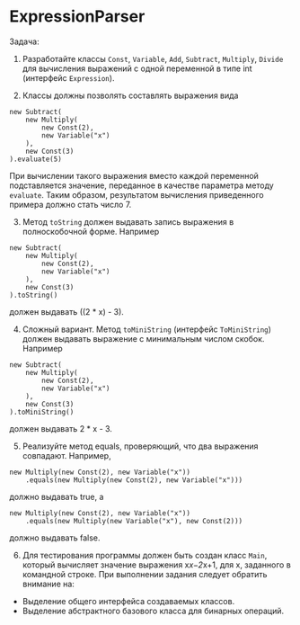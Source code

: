 # ExpressionParser
Задача:
1. Разработайте классы `Const`, `Variable`, `Add`, `Subtract`, `Multiply`, `Divide` для вычисления выражений с одной переменной в типе int (интерфейс `Expression`).

2. Классы должны позволять составлять выражения вида
```
new Subtract(
    new Multiply(
        new Const(2),
        new Variable("x")
    ),
    new Const(3)
).evaluate(5)
``` 
При вычислении такого выражения вместо каждой переменной подставляется значение, переданное в качестве параметра методу `evaluate`. Таким образом, результатом вычисления приведенного примера должно стать число 7.

3. Метод `toString` должен выдавать запись выражения в полноскобочной форме. Например
```
new Subtract(
    new Multiply(
        new Const(2),
        new Variable("x")
    ),
    new Const(3)
).toString()
```
должен выдавать ((2 * x) - 3).

4. Сложный вариант. Метод `toMiniString` (интерфейс `ToMiniString`) должен выдавать выражение с минимальным числом скобок. Например
```
new Subtract(
    new Multiply(
        new Const(2),
        new Variable("x")
    ),
    new Const(3)
).toMiniString()
```
должен выдавать 2 * x - 3.

5. Реализуйте метод equals, проверяющий, что два выражения совпадают. Например,
```
new Multiply(new Const(2), new Variable("x"))
    .equals(new Multiply(new Const(2), new Variable("x")))
```            
должно выдавать true, а
```
new Multiply(new Const(2), new Variable("x"))
    .equals(new Multiply(new Variable("x"), new Const(2)))
```            
должно выдавать false.

6. Для тестирования программы должен быть создан класс `Main`, который вычисляет значение выражения x*x−2*x+1, для x, заданного в командной строке.
При выполнении задания следует обратить внимание на:
* Выделение общего интерфейса создаваемых классов.
* Выделение абстрактного базового класса для бинарных операций.
